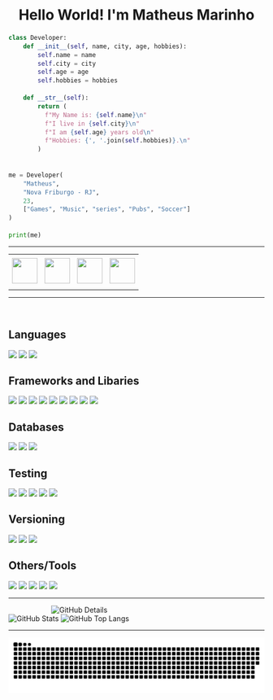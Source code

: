 <h1 align="center" > Hello World! I'm Matheus Marinho </h1>

```python
class Developer:
    def __init__(self, name, city, age, hobbies):
        self.name = name
        self.city = city
        self.age = age
        self.hobbies = hobbies

    def __str__(self):
        return (
          f"My Name is: {self.name}\n"
          f"I live in {self.city}\n"
          f"I am {self.age} years old\n"
          f"Hobbies: {', '.join(self.hobbies)}.\n"
        )


me = Developer(
    "Matheus",
    "Nova Friburgo - RJ",
    23,
    ["Games", "Music", "series", "Pubs", "Soccer"]
)

print(me)
```

----

<div>
<table align="center">
<tr>
<td align="center" colspan="4"></td>
</tr> 
<tr>
<td><a href="https://github.com/matheusnff85" target="_blank"><img src="https://github.com/joaopauloaramuni/joaopauloaramuni/blob/master/img/github.png?raw=true" width="50px" height="50px"/></a>
</td>
<td><a href="mailto:matheus.marinhodsp@gmail.com" target="_blank"><img src="https://cdn-icons-png.flaticon.com/512/6711/6711567.png" width="50px" height="50px"/></a>
</td>
<td><a href="https://wa.me/5522992478665" target="_blank"><img src="https://imagepng.org/wp-content/uploads/2017/08/whatsapp-icone-2.png" width="50px" height="50px"/></a>
</td>
<td><a href="https://www.linkedin.com/in/matheus-marinhodsp/" target="_blank"><img src="https://upload.wikimedia.org/wikipedia/commons/thumb/c/ca/LinkedIn_logo_initials.png/768px-LinkedIn_logo_initials.png" width="50px" height="50px"/></a>
</td>
</tr>
<tr>
 <td align="center" colspan="4"></td>
</tr> 
</table>
</div>

----

<div style="display: inline_block" ><br>
  <h2> Languages </h2>

  <img src="https://img.shields.io/badge/JavaScript-F7DF1E?style=for-the-badge&logo=javascript&logoColor=black" />      
  <img src="https://img.shields.io/badge/TypeScript-007ACC?style=for-the-badge&logo=typescript&logoColor=white" />
  <img src="https://img.shields.io/badge/Python-006ACC?style=for-the-badge&logo=python&logoColor=FFF000" />
    
  <h2> Frameworks and Libaries </h2>

  <img src="https://img.shields.io/badge/Node.js-2BA84A?style=for-the-badge&logo=node.js&logoColor=white" />
  <img src="https://img.shields.io/badge/HTML5-E34F26?style=for-the-badge&logo=html5&logoColor=white" />
  <img src="https://img.shields.io/badge/CSS3-1572B6?style=for-the-badge&logo=css3&logoColor=white" />
  <img src="https://img.shields.io/badge/React-20232A?style=for-the-badge&logo=react&logoColor=61DAFB" />
  <img src="https://img.shields.io/badge/ts--node-3178C6?style=for-the-badge&logo=ts-node&logoColor=white" />
  <img src="https://img.shields.io/badge/Redux-593D88?style=for-the-badge&logo=redux&logoColor=white" />
  <img src="https://img.shields.io/badge/Express.js-404D59?style=for-the-badge" />
  <img src="https://img.shields.io/badge/Sequelize-52B0E7?style=for-the-badge&logo=Sequelize&logoColor=white" />
  <img src="https://img.shields.io/badge/JWT-000000?style=for-the-badge&logo=JSON%20web%20tokens&logoColor=white" />

  <h2> Databases </h2>

  <img src="https://img.shields.io/badge/MySQL-003545?style=for-the-badge&logo=mysql&logoColor=white" />
  <img src="https://img.shields.io/badge/MongoDB-4EA94B?style=for-the-badge&logo=mongodb&logoColor=white" />
  <img src="https://img.shields.io/badge/PostgreSQL-316192?style=for-the-badge&logo=postgresql&logoColor=white" />

  <h2> Testing </h2>

  <img src="https://img.shields.io/badge/Jest-323330?style=for-the-badge&logo=Jest&logoColor=white" />
  <img src="https://img.shields.io/badge/mocha.js-323330?style=for-the-badge&logo=mocha&logoColor=Brown" />
  <img src="https://img.shields.io/badge/chai.js-323330?style=for-the-badge&logo=chai&logoColor=red" />
  <img src="https://img.shields.io/badge/sinon.js-323330?style=for-the-badge&logo=sinon" />
  <img src="https://img.shields.io/badge/testing%20library-323330?style=for-the-badge&logo=testing-library&logoColor=red" />

  <h2> Versioning </h2>

  <img src="https://img.shields.io/badge/npm-CB3837?style=for-the-badge&logo=npm&logoColor=white" />
  <img src="https://img.shields.io/badge/GIT-E44C30?style=for-the-badge&logo=git&logoColor=white" />
  <img src="https://img.shields.io/badge/GitHub-100000?style=for-the-badge&logo=github&logoColor=white" />

  <h2> Others/Tools </h2>

  <img src="https://img.shields.io/badge/Heroku-430098?style=for-the-badge&logo=heroku&logoColor=white" />
  <img src="https://img.shields.io/badge/VSCode-0078D4?style=for-the-badge&logo=visual%20studio%20code&logoColor=white" />
  <img src="https://img.shields.io/badge/Docker-2CA5E0?style=for-the-badge&logo=docker&logoColor=white" />
  <img src="https://img.shields.io/badge/eslint-3A33D1?style=for-the-badge&logo=eslint&logoColor=white" />
  <img src="https://img.shields.io/badge/Ubuntu-E95420?style=for-the-badge&logo=ubuntu&logoColor=white" />

</div>

----

<div>
<img align="right" alt="GitHub Details" width="420px" src="http://github-profile-summary-cards.vercel.app/api/cards/profile-details?username=matheusnff85&theme=github_dark"/>
<img alt="GitHub Stats" width="200px" src="http://github-profile-summary-cards.vercel.app/api/cards/stats?username=matheusnff85&theme=github_dark"/>
<img alt="GitHub Top Langs" width="200px" src="http://github-profile-summary-cards.vercel.app/api/cards/repos-per-language?username=matheusnff85&theme=github_dark"/>
</div>

----

<!-- <div align="center">
  <a href="https://github.com/matheusnff85">
  <img height="150em" src="https://github-readme-stats.vercel.app/api?username=matheusnff85&show_icons=true&theme=vision-friendly-dark&include_all_commits=false&count_private=true"/>
  <img height="150em" src="https://github-readme-stats.vercel.app/api/top-langs/?username=matheusnff85&layout=compact&langs_count=7&theme=vision-friendly-dark"/>
</div>

---- -->

<!-- <div align="center">
<img align="justify" alt="Spotify list" height="380px" src="https://spotify-recently-played-readme.vercel.app/api?user=jfownqzt6o2rsxyn3u1crp0fv&count=6"/>
<img align="justify" alt="Spotify" height="380px" src="https://spotify-github-profile.vercel.app/api/view?uid=jfownqzt6o2rsxyn3u1crp0fv&cover_image=true&theme=default&show_offline=false&background_color=121212&interchange=false)](https://github.com/kittinan/spotify-github-profile"/>
</div>

-->

<div align="center">

  ![GitHub Snake dark](https://github.com/matheusnff85/matheusnff85/blob/output/github-contribution-grid-snake-dark.svg?palette=github-dark)
 
</div>
